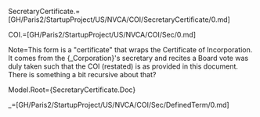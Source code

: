 SecretaryCertificate.=[GH/Paris2/StartupProject/US/NVCA/COI/SecretaryCertificate/0.md]

COI.=[GH/Paris2/StartupProject/US/NVCA/COI/Sec/0.md]

Note=This form is a "certificate" that wraps the Certificate of Incorporation.  It comes from the {_Corporation}'s secretary and recites a Board vote was duly taken such that the COI (restated) is as provided in this document.  There is something a bit recursive about that?

Model.Root={SecretaryCertificate.Doc}

_=[GH/Paris2/StartupProject/US/NVCA/COI/Sec/DefinedTerm/0.md]